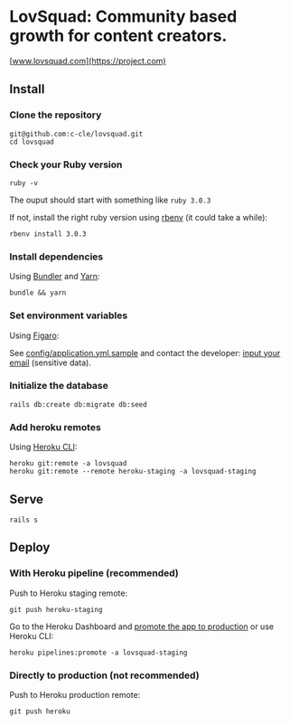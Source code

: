# LovSquad: Community based growth for content creators.

[www.lovsquad.com](https://project.com)

## Install

### Clone the repository

```shell
git@github.com:c-cle/lovsquad.git
cd lovsquad
```

### Check your Ruby version

```shell
ruby -v
```

The ouput should start with something like `ruby 3.0.3`

If not, install the right ruby version using [rbenv](https://github.com/rbenv/rbenv) (it could take a while):

```shell
rbenv install 3.0.3
```

### Install dependencies

Using [Bundler](https://github.com/bundler/bundler) and [Yarn](https://github.com/yarnpkg/yarn):

```shell
bundle && yarn
```

### Set environment variables

Using [Figaro](https://github.com/laserlemon/figaro):

See [config/application.yml.sample](https://github.com/c-cle/lovsquad/blob/master/config/application.yml.sample) and contact the developer: [input your email](mailto:your-email) (sensitive data).

### Initialize the database

```shell
rails db:create db:migrate db:seed
```

### Add heroku remotes

Using [Heroku CLI](https://devcenter.heroku.com/articles/heroku-cli):

```shell
heroku git:remote -a lovsquad
heroku git:remote --remote heroku-staging -a lovsquad-staging
```

## Serve

```shell
rails s
```

## Deploy

### With Heroku pipeline (recommended)

Push to Heroku staging remote:

```shell
git push heroku-staging
```

Go to the Heroku Dashboard and [promote the app to production](https://devcenter.heroku.com/articles/pipelines) or use Heroku CLI:

```shell
heroku pipelines:promote -a lovsquad-staging
```

### Directly to production (not recommended)

Push to Heroku production remote:

```shell
git push heroku
```
